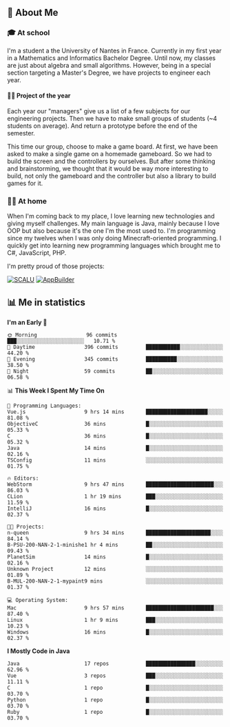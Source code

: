 ## 👀 About Me

### 🎓 At school

I'm a student a the University of Nantes in France. Currently in my first year in a Mathematics and Informatics Bachelor Degree. Until now, my classes are just about algebra and small algorithms. However, being in a special section targeting a Master's Degree, we have projects to engineer each year. 

#### 🔧🔬 Project of the year

Each year our "managers" give us a list of a few subjects for our engineering projects. Then we have to make small groups of students (~4 students on average). And return a prototype before the end of the semester.

This time our group, choose to make a game board. At first, we have been asked to make a single game on a homemade gameboard. So we had to build the screen and the controllers by ourselves. 
But after some thinking and brainstorming, we thought that it would be way more interesting to build, not only the gameboard and the controller but also a library to build games for it.

### 👨‍💻 At home

When I'm coming back to my place, I love learning new technologies and giving myself challenges. My main language is Java, mainly because I love OOP but also because it's the one I'm the most used to. I'm programming since my twelves when I was only doing Minecraft-oriented programming.  I quickly get into learning new programming languages which brought me to C#, JavaScript, PHP. 

I'm pretty proud of those projects:

[![SCALU](https://github-readme-stats.vercel.app/api/pin?username=renardfute&repo=SCALU)](https://github.com/renardfute/scalu)
[![AppBuilder](https://github-readme-stats.vercel.app/api/pin?username=pulsedev2&repo=AppBuilder)](https://github.com/pulsedev2/AppBuilder)

## 📊 Me in statistics
<!--START_SECTION:waka-->
**I'm an Early 🐤** 

```text
🌞 Morning                96 commits          ███░░░░░░░░░░░░░░░░░░░░░░   10.71 % 
🌆 Daytime                396 commits         ███████████░░░░░░░░░░░░░░   44.20 % 
🌃 Evening                345 commits         ██████████░░░░░░░░░░░░░░░   38.50 % 
🌙 Night                  59 commits          ██░░░░░░░░░░░░░░░░░░░░░░░   06.58 % 
```


📊 **This Week I Spent My Time On** 

```text
💬 Programming Languages: 
Vue.js                   9 hrs 14 mins       ████████████████████░░░░░   81.08 % 
ObjectiveC               36 mins             █░░░░░░░░░░░░░░░░░░░░░░░░   05.33 % 
C                        36 mins             █░░░░░░░░░░░░░░░░░░░░░░░░   05.32 % 
Java                     14 mins             █░░░░░░░░░░░░░░░░░░░░░░░░   02.16 % 
TSConfig                 11 mins             ░░░░░░░░░░░░░░░░░░░░░░░░░   01.75 % 

🔥 Editors: 
WebStorm                 9 hrs 47 mins       ██████████████████████░░░   86.03 % 
CLion                    1 hr 19 mins        ███░░░░░░░░░░░░░░░░░░░░░░   11.59 % 
IntelliJ                 16 mins             █░░░░░░░░░░░░░░░░░░░░░░░░   02.37 % 

🐱‍💻 Projects: 
n-queen                  9 hrs 34 mins       █████████████████████░░░░   84.14 % 
B-PSU-200-NAN-2-1-minishe1 hr 4 mins         ██░░░░░░░░░░░░░░░░░░░░░░░   09.43 % 
PlanetSim                14 mins             █░░░░░░░░░░░░░░░░░░░░░░░░   02.16 % 
Unknown Project          12 mins             ░░░░░░░░░░░░░░░░░░░░░░░░░   01.89 % 
B-MUL-200-NAN-2-1-mypaint9 mins              ░░░░░░░░░░░░░░░░░░░░░░░░░   01.37 % 

💻 Operating System: 
Mac                      9 hrs 57 mins       ██████████████████████░░░   87.40 % 
Linux                    1 hr 9 mins         ███░░░░░░░░░░░░░░░░░░░░░░   10.23 % 
Windows                  16 mins             █░░░░░░░░░░░░░░░░░░░░░░░░   02.37 % 
```

**I Mostly Code in Java** 

```text
Java                     17 repos            ████████████████░░░░░░░░░   62.96 % 
Vue                      3 repos             ███░░░░░░░░░░░░░░░░░░░░░░   11.11 % 
C                        1 repo              █░░░░░░░░░░░░░░░░░░░░░░░░   03.70 % 
Python                   1 repo              █░░░░░░░░░░░░░░░░░░░░░░░░   03.70 % 
Ruby                     1 repo              █░░░░░░░░░░░░░░░░░░░░░░░░   03.70 % 
```




<!--END_SECTION:waka-->
